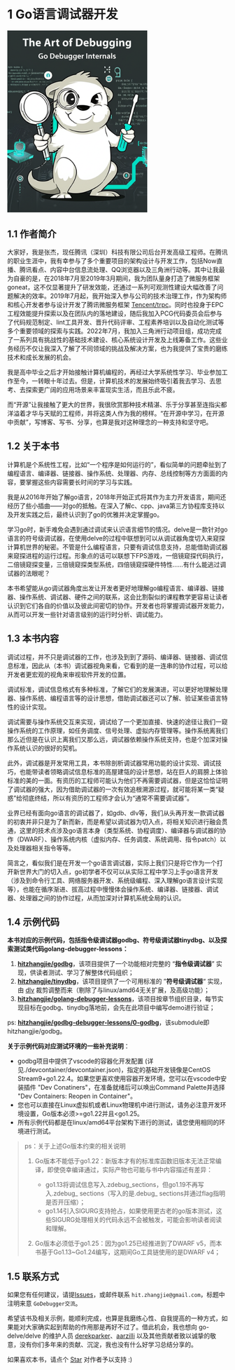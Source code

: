 # 1 Go语言调试器开发

<img alt="封面图片" src="bookcover.jpeg" width="320px" />

## 1.1 作者简介

大家好，我是张杰，现任腾讯（深圳）科技有限公司后台开发高级工程师。在腾讯的职业生涯中，我有幸参与了多个重要项目的架构设计与开发工作，包括Now直播、腾讯看点、内容中台信息流处理、QQ浏览器以及三角洲行动等。其中让我最为自豪的是，在2018年7月至2019年3月期间，我为团队量身打造了微服务框架goneat，这不仅显著提升了研发效能，还通过一系列可观测性建设大幅改善了问题解决的效率。2019年7月起，我开始深入参与公司的技术治理工作，作为架构师和核心开发者参与设计开发了腾讯微服务框架 [Tencent/trpc](https://github.com/Tencent/trpc)。同时也投身于EPC工程效能提升探索以及在团队内的落地建设，随后我加入PCG代码委员会后参与了代码规范制定、lint工具开发、晋升代码评审、工程素养培训以及自动化测试等多个重要领域的探索与实践。2022年7月，我加入三角洲行动项目组，成功完成了一系列具有挑战性的基础技术建设、核心系统设计开发及上线筹备工作。这些业务经历不仅让我深入了解了不同领域的挑战及解决方案，也为我提供了宝贵的磨练技术和成长发展的机会。

我是高中毕业之后才开始接触计算机编程的，再经过大学系统性学习、毕业参加工作至今，一转眼十年过去。但是，计算机技术的发展始终吸引着我去学习、去思考、去探索更广阔的应用场景来丰富现实生活，而且乐此不疲。

而“开源”让我接触了更大的世界，我很欣赏那种技术精湛、乐于分享甚至连指尖都洋溢着才华与天赋的工程师，并将这类人作为我的榜样。“在开源中学习，在开源中贡献”，写博客、写书、分享，也算是我对这种理念的一种支持和坚守吧。

## 1.2 关于本书

计算机是个系统性工程，比如“一个程序是如何运行的”，看似简单的问题牵扯到了编程语言、编译器、链接器、操作系统、处理器、内存、总线控制等方方面面的内容，要掌握这些内容需要长时间的学习与实践。

我是从2016年开始了解go语言，2018年开始正式将其作为主力开发语言，期间还经历了些小插曲——对go的抵触。在深入了解c、cpp、java第三方协程库支持以及开发实践之后，最终认识到了go的优雅并决定掌握go。

学习go时，新手难免会遇到通过调试来认识语言细节的情况。delve是一款针对go语言的符号级调试器，在使用delve的过程中联想到可以从调试器角度切入来窥探计算机世界的秘密。不管是什么编程语言，只要有调试信息支持，总能借助调试器来窥探进程的运行过程。形象点的话可以联想下FPS游戏，一倍镜窥探代码执行，二倍镜窥探变量，三倍镜窥探类型系统，四倍镜窥探硬件特性……有什么能逃过调试器的法眼呢？

本书希望能从go调试器角度出发让开发者更好地理解go编程语言、编译器、链接器、操作系统、调试器、硬件之间的联系，这会比割裂似的课程教学更容易让读者认识到它们各自的价值以及彼此间密切的协作。开发者也将掌握调试器开发能力，从而可以开发一些针对语言级别的运行时分析、调试能力。

## 1.3 本书内容

调试过程，并不只是调试器的工作，也涉及到到了源码、编译器、链接器、调试信息标准，因此从（本书）调试器视角来看，它看到的是一连串的协作过程，可以给开发者更宏观的视角来审视软件开发的位置。

调试标准，调试信息格式有多种标准，了解它们的发展演进，可以更好地理解处理器、操作系统、编程语言等的设计思想，借助调试器还可以了解、验证某些语言特性的设计实现。

调试需要与操作系统交互来实现，调试给了一个更加直接、快速的途径让我们一窥操作系统的工作原理，如任务调度、信号处理、虚拟内存管理等。操作系统离我们那么近但是在认识上离我们又那么远，调试器依赖操作系统支持，也是个加深对操作系统认识的很好的契机。

此外，调试器是开发常用工具，本书除剖析调试器常用功能的设计实现、调试技巧，也能带读者领略调试信息标准的高屋建瓴的设计思想，站在巨人的肩膀上体验标准的美的一面。有资历的工程师可能认为他们不再需要调试器，但是这恰恰证明了调试器的强大，因为借助调试器的一次有效追根溯源过程，就可能将某一类“疑惑”给彻底终结，所以有资历的工程师才会认为“通常不需要调试器”。

业界已经有面向go语言的调试器了，如gdb、dlv等，我们从头再开发一款调试器的初衷并非只是为了新而新，而是希望以调试器为切入点，将相关知识进行融会贯通，这里的技术点涉及go语言本身（类型系统、协程调度）、编译器与调试器的协作（DWARF）、操作系统内核（虚拟内存、任务调度、系统调用、指令patch）以及处理器相关指令等等。

简言之，看似我们是在开发一个go语言调试器，实际上我们只是将它作为一个打开新世界大门的切入点，go初学者不仅可以从实际工程中学习上手go语言开发（涉及到命令行工具、网络服务器开发、系统级编程、深入理解go语言设计实现等），也能在循序渐进、拔高过程中慢慢体会操作系统、编译器、链接器、调试器、处理器之间的协作过程，从而加深对计算机系统全局的认识。

## 1.4 示例代码

**本书对应的示例代码，包括指令级调试器godbg、符号级调试器tinydbg、以及探索测试类代码golang-debugger-lessons：**

1. [**hitzhangjie/godbg**](https://github.com/hitzhangjie/godbg)，该项目提供了一个功能相对完整的 “**指令级调试器**” 实现，供读者测试、学习了解整体代码组织；
2. [**hitzhangjie/tinydbg**](https://github.com/hitzhangjie/tinydbg)，该项目提供了一个可用标准的 ”**符号级调试器**“ 实现，由 [dlv](https://github.com/go-delve/delve) 裁剪调整而来（剔除了与linux/amd64无关扩展，及高级功能）；
3. [**hitzhangjie/golang-debugger-lessons**](https://github.com/hitzhangjie/golang-debugger-lessons)，该项目按章节组织目录，每节实现目标在godbg、tinydbg落地前，会先在此项目中编写demo进行验证；

ps: [**hitzhangjie/godbg-debugger-lessons/0-godbg**](https://github.com/hitzhangjie/godbg)，该submodule即hitzhangjie/godbg。

**关于示例代码对应测试环境的一些补充说明**：

- godbg项目中提供了vscode的容器化开发配置 (详见./devcontainer/devcontainer.json)，指定的基础开发镜像是CentOS Stream9+go1.22.4。如果您更喜欢使用容器开发环境，您可以在vscode中安装插件 "Dev Conatiners"，在准备就绪后可以唤出Command Palette并选择 "Dev Containers: Reopen in Container"。
- 您也可以直接在Linux虚拟机或者Linux物理机中进行测试，请务必注意开发环境设置，Go版本必须>=go1.22并且<go1.25。
- 所有示例代码都是在linux/amd64平台架构下进行的测试，请您使用相同的环境进行测试。

> ps：关于上述Go版本约束的相关说明
>
> 1. Go版本不能低于go1.22：新版本才有的标准库函数旧版本无法正常编译，即使侥幸编译通过，实际产物也可能与书中内容描述有差异：
>
>    - go1.13将调试信息写入.zdebug_sections，但go1.19不再写入.zdebug_ sections（写入的是.debug_ sections并通过flag指明是否开压缩）；
>    - go1.14引入SIGURG支持抢占，如果使用更古老的go版本测试，这些SIGURG处理相关的代码永远不会被触发，可能会影响读者阅读和理解。
> 2. Go版本必须低于go1.25：因为go1.25已经推进到了DWARF v5，而本书基于Go1.13~Go1.24编写，这期间Go工具链使用的是DWARF v4；

## 1.5 联系方式

如果您有任何建议，请提[Issues](https://github.com/hitzhangjie/golang-debugger-book/issues)，或邮件联系 `hit.zhangjie@gmail.com`，标题中注明来意 `GoDebugger交流`。

希望该书及相关示例，能顺利完成，也算是我磨练心性、自我提高的一种方式，如果能对大家确实起到帮助的作用那是再好不过了。借此机会，我也想向 go-delve/delve 的维护人员 [derekparker](https://github.com/derekparker)、[aarzilli](https://github.com/aarzilli) 以及其他贡献者致以诚挚的敬意，没有你们多年来的贡献、沉淀，我也没有什么好学习总结分享的。

如果喜欢本书，请点个 [Star](https://github.com/hitzhangjie/golang-debugger-book) 对作者予以支持 :)
